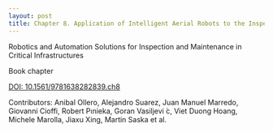 ```yaml
---
layout: post
title: Chapter 8. Application of Intelligent Aerial Robots to the Inspection and Maintenance of Electrical Power Lines
---
```


Robotics and Automation Solutions for Inspection and Maintenance in Critical Infrastructures

Book chapter

[DOI: 10.1561/9781638282839.ch8](https://nowpublishers.com/article/Chapter/9781638282822?cId=978-1-63828-283-9.ch8)

Contributors: Anibal Ollero, Alejandro Suarez, Juan Manuel Marredo, Giovanni Cioffi, Robert Pınieka, Goran Vasiljevi ́c, Viet Duong Hoang, Michele Marolla, Jiaxu Xing, Martin Saska et al.
